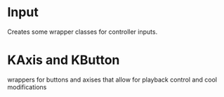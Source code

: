 # Input
Creates some wrapper classes for controller inputs. 

# KAxis and KButton
wrappers for buttons and axises that allow for playback control and cool modifications